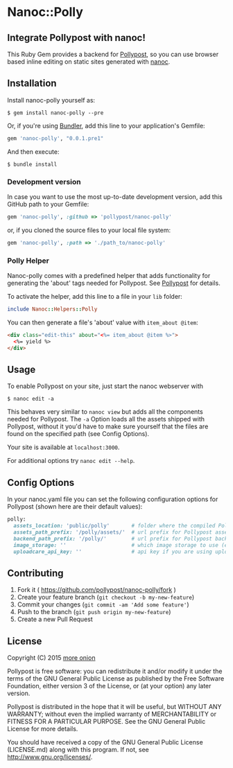# Nanoc::Polly

## Integrate Pollypost with nanoc!

This Ruby Gem provides a backend for [Pollypost](https://github.com/pollypost/pollypost), so you can use browser based inline editing on static sites generated with [nanoc](http://nanoc.ws/).

## Installation

Install nanoc-polly yourself as:

    $ gem install nanoc-polly --pre

Or, if you're using [Bundler](http://bundler.io/), add this line to your application's Gemfile:

```ruby
gem 'nanoc-polly', "0.0.1.pre1"
```

And then execute:

    $ bundle install

### Development version

In case you want to use the most up-to-date development version, add this GitHub path to your Gemfile:

```ruby
gem 'nanoc-polly', :github => 'pollypost/nanoc-polly'
```
or, if you cloned the source files to your local file system:

```ruby
gem 'nanoc-polly', :path => './path_to/nanoc-polly'
```

### Polly Helper

Nanoc-polly comes with a predefined helper that adds functionality for generating the 'about' tags needed for Pollypost. See [Pollypost](https://github.com/pollypost/pollypost) for details.

To activate the helper, add this line to a file in your `lib` folder:

```ruby
include Nanoc::Helpers::Polly
```

You can then generate a file's 'about' value with `item_about @item`:

```html
<div class="edit-this" about="<%= item_about @item %>">
  <%= yield %>
</div>
```

## Usage

To enable Pollypost on your site, just start the nanoc webserver with

    $ nanoc edit -a

This behaves very similar to `nanoc view` but adds all the components needed for Pollypost. The `-a` Option loads all the assets shipped with Pollypost, without it you'd have to make sure yourself that the files are found on the specified path (see Config Options).

Your site is available at `localhost:3000`.

For additional options try `nanoc edit --help`.

## Config Options

In your nanoc.yaml file you can set the following configuration options for Pollypost (shown here are their default values):

```ruby
polly:
  assets_location: 'public/polly'       # folder where the compiled Pollypost assets are stored
  assets_path_prefix: '/polly/assets/'  # url prefix for Pollypost asset paths
  backend_path_prefix: '/polly/'        # url prefix for Pollypost backend paths
  image_storage: ''                     # which image storage to use (e.g. 'uploadcare')
  uploadcare_api_key: ''                # api key if you are using uploadcare as image storage
```

## Contributing

1. Fork it ( https://github.com/pollypost/nanoc-polly/fork )
2. Create your feature branch (`git checkout -b my-new-feature`)
3. Commit your changes (`git commit -am 'Add some feature'`)
4. Push to the branch (`git push origin my-new-feature`)
5. Create a new Pull Request


## License

Copyright (C) 2015 [more onion](https://www.more-onion.com)

Pollypost is free software: you can redistribute it and/or modify it under the terms of the GNU General Public License as published by the Free Software Foundation, either version 3 of the License, or (at your option) any later version.

Pollypost is distributed in the hope that it will be useful, but WITHOUT ANY WARRANTY; without even the implied warranty of MERCHANTABILITY or FITNESS FOR A PARTICULAR PURPOSE. See the GNU General Public License for more details.

You should have received a copy of the GNU General Public License (LICENSE.md) along with this program. If not, see <http://www.gnu.org/licenses/>.
